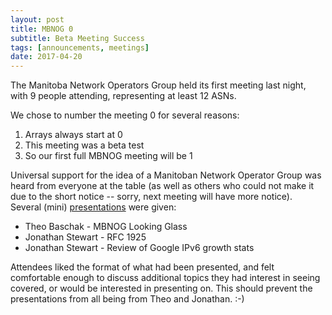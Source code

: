 ```yaml
---
layout: post
title: MBNOG 0
subtitle: Beta Meeting Success
tags: [announcements, meetings]
date: 2017-04-20
---
```

The Manitoba Network Operators Group held its first meeting last night, with 9 people attending, representing at least 12 ASNs. 

<!--more-->

We chose to number the meeting 0 for several reasons:

1.	Arrays always start at 0
2.	This meeting was a beta test
3.	So our first full MBNOG meeting will be 1

Universal support for the idea of a Manitoban Network Operator Group was heard from everyone at the table (as well as others who could not make it due to the short notice -- sorry, next meeting will have more notice). Several (mini) [presentations](/presentations) were given:

*	Theo Baschak - MBNOG Looking Glass
*	Jonathan Stewart - RFC 1925
*	Jonathan Stewart - Review of Google IPv6 growth stats

Attendees liked the format of what had been presented, and felt comfortable enough to discuss additional topics they had interest in seeing covered, or would be interested in presenting on. This should prevent the presentations from all being from Theo and Jonathan. :-)

